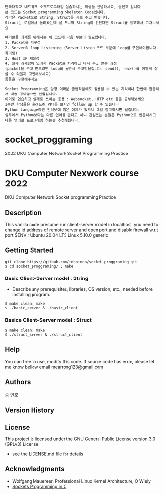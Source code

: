 ```
단국대학교 네트워크 소켓프로그래밍 실습하시는 학생들 안녕하세요, 송인호 입니다
본 코드는 Socket programming Skeleton Code입니다. 
각각은 Packet으로 String, Struct를 서로 주고 받습니다.
Struct는 로컬에서 돌려봤는데 잘 도니까 String이 안된다면 Struct를 참고해서 고쳐보세요

여러분들 과제를 위해서는 위 코드에 다음 부분이 필요합니다.
1. Packet을 재구성
2. Server의 loop Listening (Server Listen 코드 부분에 loop를 구현해야합니다. 화이팅)
3. Host IP 재설정
4. 실제 과제함에 있어서 Packet을 처리하고 다시 주고 받는 과정
(packet을 주고 받으려면 loop를 돌면서 주고받을겁니다. send(), recv()를 어떻게 잘 쓸 수 있을까 고민해보세요)
등등을 구현해주세요

Socket Programming은 당장 여러분 졸업작품에도 활용될 수 있는 지식이니 한번에 집중해서 내공 쌓아놓으면 편할겁니다.
이거로 연습하고 실제로 쓰이는 응용 : Websocket, HTTP etc 등을 공부해보세요
1분반 학생들은 올려드린 PPT를 보시면 follow up 할 수 있습니다
Python Language라면 인터넷에 많은 예제가 있으니 그걸 참고하시면 될겁니다. 
실무에서 Python보다는 다른 언어를 쓴다고 하니 관심있는 분들은 Python으로 입문하시고 다른 언어로 프로그래밍 하는걸 추천해봅니다.
```


# socket_proggraming
2022 DKU Computer Network Socket Programming Practice

# DKU Computer Nexwork course 2022

DKU Computer Network Socket programming Practice
## Description
This vanilla code presume run client-server model in localhost.
you need to change id address of remote server and open port and disable firewall w.r.t port
$ENV : Ubuntu 20.04 LTS Linux 5.10.0 generic 

## Getting Started
```
git clone https://github.com/inhoinno/socket_proggraming.git
$ cd socket_proggraming/ ; make

```

### Basic Client-Server model : String

* Describe any prerequisites, libraries, OS version, etc., needed before installing program.
```
$ make clean; make
$ ./basic_server & ./basic_client
```

### Basice Client-Server model : Struct
```
$ make clean; make
$ ./struct_server & ./struct_client
```

## Help
  You can free to use, modify this code. 
  If source code has error, please let me know bellow email
  mearrong123@gmail.com 

## Authors
  송 인호
## Version History

## License

This project is licensed under the GNU General Public License version 3.0 (GPLv3) License 
- see the LICENSE.md file for details

## Acknowledgments
* Wolfgang Mauereer, Professional Linux Kernel Architecture, O Wiely
* [Sockets Programming in C](http://www.spec.gmu.edu/~pparis/classes/project_465/CSockets.pdf)
